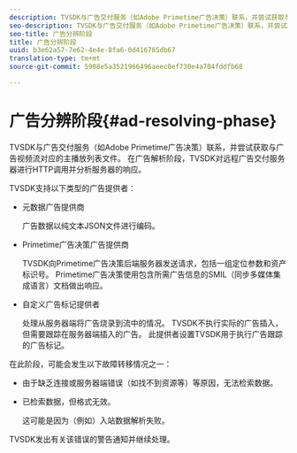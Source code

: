 ```yaml
---
description: TVSDK与广告交付服务（如Adobe Primetime广告决策）联系，并尝试获取与广告视频流对应的主播放列表文件。 在广告解析阶段，TVSDK对远程广告交付服务器进行HTTP调用并分析服务器的响应。
seo-description: TVSDK与广告交付服务（如Adobe Primetime广告决策）联系，并尝试获取与广告视频流对应的主播放列表文件。 在广告解析阶段，TVSDK对远程广告交付服务器进行HTTP调用并分析服务器的响应。
seo-title: 广告分辨阶段
title: 广告分辨阶段
uuid: b3e62a57-7e62-4e4e-8fa6-0d416785db67
translation-type: tm+mt
source-git-commit: 5908e5a3521966496aeec0ef730e4a704fddfb68

---
```



# 广告分辨阶段{#ad-resolving-phase}

TVSDK与广告交付服务（如Adobe Primetime广告决策）联系，并尝试获取与广告视频流对应的主播放列表文件。 在广告解析阶段，TVSDK对远程广告交付服务器进行HTTP调用并分析服务器的响应。

TVSDK支持以下类型的广告提供者：

* 元数据广告提供商

   广告数据以纯文本JSON文件进行编码。
* Primetime广告决策广告提供商

   TVSDK向Primetime广告决策后端服务器发送请求，包括一组定位参数和资产标识号。 Primetime广告决策使用包含所需广告信息的SMIL（同步多媒体集成语言）文档做出响应。
* 自定义广告标记提供者

   处理从服务器端将广告烧录到流中的情况。 TVSDK不执行实际的广告插入，但需要跟踪在服务器端插入的广告。 此提供者设置TVSDK用于执行广告跟踪的广告标记。

在此阶段，可能会发生以下故障转移情况之一：

* 由于缺乏连接或服务器端错误（如找不到资源等）等原因，无法检索数据。
* 已检索数据，但格式无效。

   这可能是因为（例如）入站数据解析失败。

TVSDK发出有关该错误的警告通知并继续处理。
